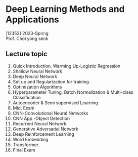 # Deep Learning Methods and Applications

[12352] 2023-Spring  
Prof. Choi yong seok

## Lecture topic
1. Quick Introduction, Warming Up-Logistic Regression
2. Shallow Neural Network
3. Deep Neural Network
4. Set up and Regularization for training
5. Optimization Algorithms
6. Hyperparameter Tuning, Batch Normalization & Multi-class Classification
7. Autoencoder & Semi supervised Learning
8. Mid. Exam
9. CNN-Convolutional Neural Networks
10. CNN App.-Object Detection
11. Recurrent Neural Network
12. Generative Adversarial Network
13. Deep Reinforcement Learning
14. Word Embedding
15. Transformer
16. Final Exam